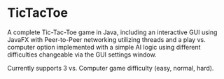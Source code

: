 # TicTacToe
A complete Tic-Tac-Toe game in Java, including an interactive GUI using JavaFX with Peer-to-Peer networking utilizing threads and a play vs. computer option
implemented with a simple AI logic using different difficulties changeable via the GUI settings window.

Currently supports 3 vs. Computer game difficulty (easy, normal, hard).
